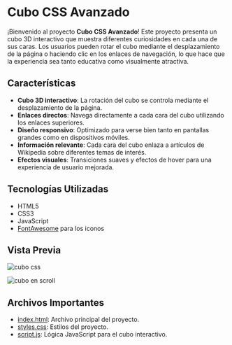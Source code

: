 # Cubo CSS Avanzado

¡Bienvenido al proyecto **Cubo CSS Avanzado**! Este proyecto presenta un cubo 3D interactivo que muestra diferentes curiosidades en cada una de sus caras. Los usuarios pueden rotar el cubo mediante el desplazamiento de la página o haciendo clic en los enlaces de navegación, lo que hace que la experiencia sea tanto educativa como visualmente atractiva.

## Características

- **Cubo 3D interactivo**: La rotación del cubo se controla mediante el desplazamiento de la página.
- **Enlaces directos**: Navega directamente a cada cara del cubo utilizando los enlaces superiores.
- **Diseño responsivo**: Optimizado para verse bien tanto en pantallas grandes como en dispositivos móviles.
- **Información relevante**: Cada cara del cubo enlaza a artículos de Wikipedia sobre diferentes temas de interés.
- **Efectos visuales**: Transiciones suaves y efectos de hover para una experiencia de usuario mejorada.

## Tecnologías Utilizadas

- HTML5
- CSS3
- JavaScript
- [FontAwesome](https://fontawesome.com/) para los iconos


## Vista Previa
![cubo css](https://github.com/user-attachments/assets/8225f6fe-09d8-4b78-a95b-2173cdfc59dd)

![cubo en scroll](https://github.com/user-attachments/assets/309f63a0-9e42-4e36-a63b-2f9178593ab1)

## Archivos Importantes

- [index.html](index.html): Archivo principal del proyecto.
- [styles.css](styles.css): Estilos del proyecto.
- [script.js](script.js): Lógica JavaScript para el cubo interactivo.


